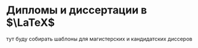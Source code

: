 # Дипломы и диссертации в $\LaTeX$

тут буду собирать шаблоны для магистерских и кандидатских диссеров
